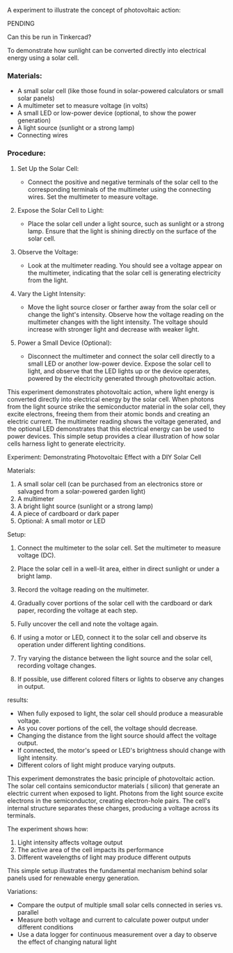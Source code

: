 
A experiment to illustrate the concept of photovoltaic action:

PENDING

Can this be run in Tinkercad?

To demonstrate how sunlight can be converted directly into electrical energy using a solar cell.

### Materials:

- A small solar cell (like those found in solar-powered calculators or small solar panels)
- A multimeter set to measure voltage (in volts)
- A small LED or low-power device (optional, to show the power generation)
- A light source (sunlight or a strong lamp)
- Connecting wires

### Procedure:

1. Set Up the Solar Cell:

   - Connect the positive and negative terminals of the solar cell to the corresponding terminals of the multimeter using the connecting wires. Set the multimeter to measure voltage.

2. Expose the Solar Cell to Light:

   - Place the solar cell under a light source, such as sunlight or a strong lamp. Ensure that the light is shining directly on the surface of the solar cell.

3. Observe the Voltage:

   - Look at the multimeter reading. You should see a voltage appear on the multimeter, indicating that the solar cell is generating electricity from the light.

4. Vary the Light Intensity:

   - Move the light source closer or farther away from the solar cell or change the light's intensity. Observe how the voltage reading on the multimeter changes with the light intensity. The voltage should increase with stronger light and decrease with weaker light.

5. Power a Small Device (Optional):

   - Disconnect the multimeter and connect the solar cell directly to a small LED or another low-power device. Expose the solar cell to light, and observe that the LED lights up or the device operates, powered by the electricity generated through photovoltaic action.

This experiment demonstrates photovoltaic action, where light energy is converted directly into electrical energy by the solar cell. When photons from the light source strike the semiconductor material in the solar cell, they excite electrons, freeing them from their atomic bonds and creating an electric current. The multimeter reading shows the voltage generated, and the optional LED demonstrates that this electrical energy can be used to power devices. This simple setup provides a clear illustration of how solar cells harness light to generate electricity.

Experiment: Demonstrating Photovoltaic Effect with a DIY Solar Cell

Materials:

1. A small solar cell (can be purchased from an electronics store or salvaged from a solar-powered garden light)
2. A multimeter
3. A bright light source (sunlight or a strong lamp)
4. A piece of cardboard or dark paper
5. Optional: A small motor or LED

Setup:

1. Connect the multimeter to the solar cell. Set the multimeter to measure voltage (DC).

2. Place the solar cell in a well-lit area, either in direct sunlight or under a bright lamp.

3. Record the voltage reading on the multimeter.

4. Gradually cover portions of the solar cell with the cardboard or dark paper, recording the voltage at each step.

5. Fully uncover the cell and note the voltage again.

6. If using a motor or LED, connect it to the solar cell and observe its operation under different lighting conditions.

7. Try varying the distance between the light source and the solar cell, recording voltage changes.

8. If possible, use different colored filters or lights to observe any changes in output.

results:

- When fully exposed to light, the solar cell should produce a measurable voltage.
- As you cover portions of the cell, the voltage should decrease.
- Changing the distance from the light source should affect the voltage output.
- If connected, the motor's speed or LED's brightness should change with light intensity.
- Different colors of light might produce varying outputs.

This experiment demonstrates the basic principle of photovoltaic action. The solar cell contains semiconductor materials ( silicon) that generate an electric current when exposed to light. Photons from the light source excite electrons in the semiconductor, creating electron-hole pairs. The cell's internal structure separates these charges, producing a voltage across its terminals.

The experiment shows how:

1. Light intensity affects voltage output
2. The active area of the cell impacts its performance
3. Different wavelengths of light may produce different outputs

This simple setup illustrates the fundamental mechanism behind solar panels used for renewable energy generation.

Variations:

- Compare the output of multiple small solar cells connected in series vs. parallel
- Measure both voltage and current to calculate power output under different conditions
- Use a data logger for continuous measurement over a day to observe the effect of changing natural light
